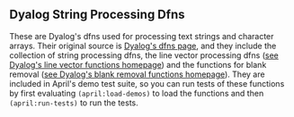 <!-- TITLE/ -->

## Dyalog String Processing Dfns

<!-- /TITLE -->

These are Dyalog's dfns used for processing text strings and character arrays. Their original source is [Dyalog's dfns page](http://dfns.dyalog.com/n_contents.htm), and they include the collection of string processing dfns, the line vector processing dfns ([see Dyalog's line vector functions homepage](http://dfns.dyalog.com/n_Line_vectors.htm)) and the functions for blank removal ([see Dyalog's blank removal functions homepage](http://dfns.dyalog.com/n_Blank_removal.htm)). They are included in April's demo test suite, so you can run tests of these functions by first evaluating `(april:load-demos)` to load the functions and then `(april:run-tests)` to run the tests.